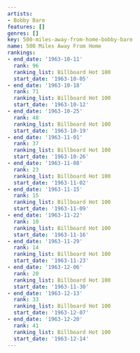 ```yaml
---
artists:
- Bobby Bare
features: []
genres: []
key: 500-miles-away-from-home-bobby-bare
name: 500 Miles Away From Home
rankings:
- end_date: '1963-10-11'
  rank: 96
  ranking_list: Billboard Hot 100
  start_date: '1963-10-05'
- end_date: '1963-10-18'
  rank: 71
  ranking_list: Billboard Hot 100
  start_date: '1963-10-12'
- end_date: '1963-10-25'
  rank: 48
  ranking_list: Billboard Hot 100
  start_date: '1963-10-19'
- end_date: '1963-11-01'
  rank: 37
  ranking_list: Billboard Hot 100
  start_date: '1963-10-26'
- end_date: '1963-11-08'
  rank: 23
  ranking_list: Billboard Hot 100
  start_date: '1963-11-02'
- end_date: '1963-11-15'
  rank: 15
  ranking_list: Billboard Hot 100
  start_date: '1963-11-09'
- end_date: '1963-11-22'
  rank: 10
  ranking_list: Billboard Hot 100
  start_date: '1963-11-16'
- end_date: '1963-11-29'
  rank: 14
  ranking_list: Billboard Hot 100
  start_date: '1963-11-23'
- end_date: '1963-12-06'
  rank: 20
  ranking_list: Billboard Hot 100
  start_date: '1963-11-30'
- end_date: '1963-12-13'
  rank: 33
  ranking_list: Billboard Hot 100
  start_date: '1963-12-07'
- end_date: '1963-12-20'
  rank: 41
  ranking_list: Billboard Hot 100
  start_date: '1963-12-14'
---
```


